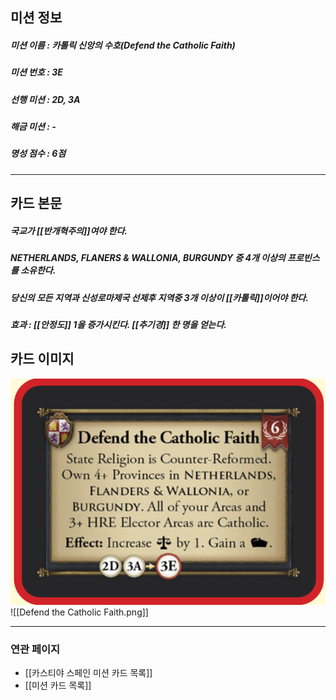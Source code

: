 ## 미션 정보
##### 미션 이름 : 카톨릭 신앙의 수호(Defend the Catholic Faith)
##### 미션 번호 : 3E
##### 선행 미션 : 2D, 3A
##### 해금 미션 : -
##### 명성 점수 : 6점
---
## 카드 본문
##### 국교가 [[반개혁주의]]여야 한다.
##### NETHERLANDS, FLANERS & WALLONIA, BURGUNDY 중 4개 이상의 프로빈스를 소유한다.
##### 당신의 모든 지역과 신성로마제국 선제후 지역중 3개 이상이 [[카톨릭]]이어야 한다.
##### *효과*  : [[안정도]] 1을 증가시킨다. [[추기경]] 한 명을 얻는다.

## 카드 이미지
<img src="\Assets\Defend the Catholic Faith.png"/>
![[Defend the Catholic Faith.png]]

--- 

### 연관 페이지
- [[카스티야 스페인 미션 카드 목록]]
- [[미션 카드 목록]]